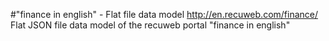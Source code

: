 #"finance in english" - Flat file data model
http://en.recuweb.com/finance/
Flat JSON file data model of the recuweb portal "finance in english"
